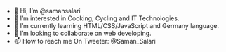 - 👋 Hi, I’m @samansalari
- 👀 I’m interested in Cooking, Cycling and IT Technologies.
- 🌱 I’m currently learning HTML/CSS/JavaScript and Germany language.
- 💞️ I’m looking to collaborate on web developing.
- 📫 How to reach me On Tweeter: @Saman_Salari


